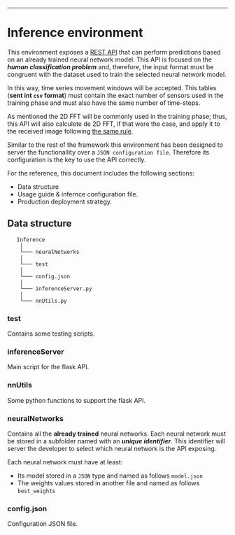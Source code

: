 -----------------------------------------

# Inference environment
This environment exposes a [REST API](https://www.seobility.net/en/wiki/REST_API) that can perform predictions based on an already trained neural network model. This API is focused on the ***human classification problem*** and, therefore, the input format must be congruent with the dataset used to train the selected neural network model.

In this way, time series movement windows will be accepted. This tables (**sent int `csv` format**) must contain the exact number of sensors used in the training phase and must also have the same number of time-steps.

As mentioned the 2D FFT will be commonly used in the training phase; thus, this API will also calculete de 2D FFT, if that were the case, and apply it to the received image following [the same rule](../pre-processing/doc/images/2DFFT.png).

Similar to the rest of the framework this environment has been designed to server the functionallity over a `JSON configuration file`.  Therefore its configuration is the key to use the API correctly.

For the reference, this document includes the following sections:
- Data structure
- Usage guide & infernce configuration file.
- Production deployment strategy.

## Data structure
       Inference
        │
        └─── neuralNetworks
        │   
        └─── test
        │           
        └─── config.json
        │   
        └─── inferenceServer.py
        │   
        └─── nnUtils.py

### test
Contains some testing scripts.

### inferenceServer
Main script for the flask API.

### nnUtils
Some python functions to support the flask API.

### neuralNetworks
Contains all the **already trained** neural networks. Each neural network must be stored in a subfolder named with an ***unique identifier***. This identifier will server the developer to select which neural network is the API exposing. 

Each neural network must have at least:

- Its model stored in a `JSON` type and named as follows `model.json`
- The weights values stored in another file and named as follows `best_weights`

### config.json
Configuration JSON file.